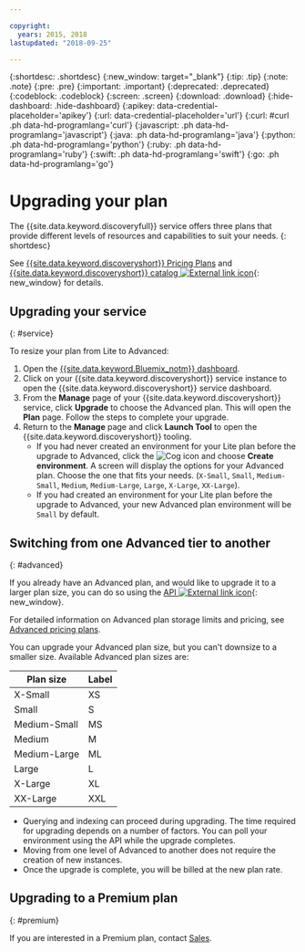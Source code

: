 ```yaml
---

copyright:
  years: 2015, 2018
lastupdated: "2018-09-25"

---
```


{:shortdesc: .shortdesc}
{:new_window: target="_blank"}
{:tip: .tip}
{:note: .note}
{:pre: .pre}
{:important: .important}
{:deprecated: .deprecated}
{:codeblock: .codeblock}
{:screen: .screen}
{:download: .download}
{:hide-dashboard: .hide-dashboard}
{:apikey: data-credential-placeholder='apikey'} 
{:url: data-credential-placeholder='url'}
{:curl: #curl .ph data-hd-programlang='curl'}
{:javascript: .ph data-hd-programlang='javascript'}
{:java: .ph data-hd-programlang='java'}
{:python: .ph data-hd-programlang='python'}
{:ruby: .ph data-hd-programlang='ruby'}
{:swift: .ph data-hd-programlang='swift'}
{:go: .ph data-hd-programlang='go'}

# Upgrading your plan

The {{site.data.keyword.discoveryfull}} service offers three plans that provide different levels of resources and capabilities to suit your needs.
{: shortdesc}

See [{{site.data.keyword.discoveryshort}} Pricing Plans](/docs/services/discovery/pricing-details.html) and [{{site.data.keyword.discoveryshort}} catalog ![External link icon](../../icons/launch-glyph.svg "External link icon")](https://console.ng.bluemix.net/catalog/services/discovery/){: new_window} for details.

## Upgrading your service
{: #service} 

To resize your plan from Lite to Advanced:

1. Open the [{{site.data.keyword.Bluemix_notm}} dashboard](https://console.{DomainName}/dashboard). 
1. Click on your {{site.data.keyword.discoveryshort}} service instance to open the {{site.data.keyword.discoveryshort}} service dashboard.
1. From the **Manage** page of your {{site.data.keyword.discoveryshort}} service, click **Upgrade** to choose the Advanced plan. This will open the **Plan** page. Follow the steps to complete your upgrade. 
1. Return to the **Manage** page and click **Launch Tool** to open the {{site.data.keyword.discoveryshort}} tooling.
   - If you had never created an environment for your Lite plan before the upgrade to Advanced, click the ![Cog](images/icon_settings.png) icon and choose **Create environment**. A screen will display the options for your Advanced plan. Choose the one that fits your needs.  (`X-Small`, `Small`, `Medium-Small`, `Medium`, `Medium-Large`, `Large`, `X-Large`, `XX-Large`).
   - If you had created an environment for your Lite plan before the upgrade to Advanced, your new Advanced plan environment will be `Small` by default. 

## Switching from one Advanced tier to another
{: #advanced} 

If you already have an Advanced plan, and would like to upgrade it to a larger plan size, you can do so using the [API ![External link icon](../../icons/launch-glyph.svg "External link icon")](https://console.bluemix.net/apidocs/discovery#update-an-environment){: new_window}. 

For detailed information on Advanced plan storage limits and pricing, see [Advanced pricing plans](/docs/services/discovery/pricing-details.html#advanced).

You can upgrade your Advanced plan size, but you can't downsize to a smaller size. Available Advanced plan sizes are: 

Plan size | Label  
--------- | ------ 
X-Small | XS 
Small | S 
Medium-Small | MS 
Medium | M 
Medium-Large | ML 
Large | L
X-Large | XL 
XX-Large | XXL 

- Querying and indexing can proceed during upgrading. The time required for upgrading depends on a number of factors. You can poll your environment using the API while the upgrade completes.
- Moving from one level of Advanced to another does not require the creation of new instances. 
- Once the upgrade is complete, you will be billed at the new plan rate.

## Upgrading to a Premium plan
{: #premium}

If you are interested in a Premium plan, contact [Sales](https://ibm.biz/contact-wdc-premium).  
